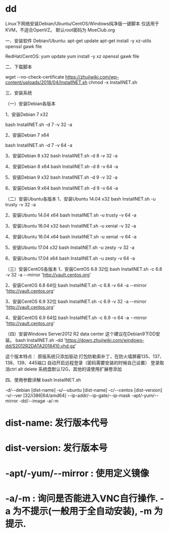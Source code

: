 # dd
Linux下网络安装Debian/Ubuntu/CentOS/Windows纯净版一键脚本
仅适用于KVM，不适合OpenVZ。
默认root密码为 MoeClub.org

一、安装软件
Debian/Ubuntu:
apt-get update
apt-get install -y xz-utils openssl gawk file

RedHat/CentOS:
yum update
yum install -y xz openssl gawk file

二、下载脚本

wget --no-check-certificate https://zhujiwiki.com/wp-content/uploads/2018/04/InstallNET.sh
chmod -x InstallNET.sh

三、安装系统

（一）安装Debian各版本

1、安装Debian 7 x32

bash InstallNET.sh -d 7 -v 32 -a

2、安装Debian 7 x64

bash InstallNET.sh -d 7 -v 64 -a

3、安装Debian 8 x32
bash InstallNET.sh -d 8 -v 32 -a

4、安装Debian 8 x64
bash InstallNET.sh -d 8 -v 64 -a

5、安装Debian 9 x32
bash InstallNET.sh -d 9 -v 32 -a

6、安装Debian 9 x64
bash InstallNET.sh -d 9 -v 64 -a

（二）安装Ubuntu各版本
1、安装Ubuntu 14.04 x32
bash InstallNET.sh -u trusty -v 32 -a

2、安装Ubuntu 14.04 x64
bash InstallNET.sh -u trusty -v 64 -a

3、安装Ubuntu 16.04 x32
bash InstallNET.sh -u xenial -v 32 -a

4、安装Ubuntu 16.04 x64
bash InstallNET.sh -u xenial -v 64 -a

5、安装Ubuntu 17.04 x32
bash InstallNET.sh -u zesty -v 32 -a

6、安装Ubuntu 17.04 x64
bash InstallNET.sh -u zesty -v 64 -a

（三）安装CentOS各版本
1、安装CentOS 6.8 32位
bash InstallNET.sh -c 6.8 -v 32 -a --mirror 'http://vault.centos.org'

2、安装CentOS 6.8 64位
bash InstallNET.sh -c 6.8 -v 64 -a --mirror 'http://vault.centos.org'

3、安装CentOS 6.9 32位
bash InstallNET.sh -c 6.9 -v 32 -a --mirror 'http://vault.centos.org'

4、安装CentOS 6.9 64位
bash InstallNET.sh -c 6.9 -v 64 -a --mirror 'http://vault.centos.org'

（四）安装Windows Server2012 R2 data center
这个建议在Debian9下DD安装。
bash InstallNET.sh -dd 'https://down.zhujiwiki.com/windows-dd/S2012R2DATA2018410.vhd.gz'

这个版本特点：
原版系统只添加驱动
打包防勒索补丁，在防火墙屏蔽135、137、138、139、445端口
自动开启远程登录（密码需要安装的时候自己设置）
登录取消ctrl alt delete
系统盘默认12G，其他的请使用扩展卷添加

四、使用参数详解
bash InstallNET.sh

-d/--debian [dist-name]
-u/--ubuntu [dist-name]
-c/--centos [dist-version]
-v/--ver [32/i386|64/amd64]
--ip-addr/--ip-gate/--ip-mask
-apt/-yum/--mirror
-dd/--image
-a/-m
# dist-name: 发行版本代号
# dist-version: 发行版本号
# -apt/-yum/--mirror : 使用定义镜像
# -a/-m : 询问是否能进入VNC自行操作. -a 为不提示(一般用于全自动安装), -m 为提示.
